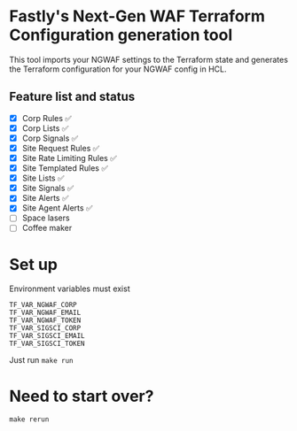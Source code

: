 # Fastly's Next-Gen WAF Terraform Configuration generation tool

This tool imports your NGWAF settings to the Terraform state and generates the Terraform configuration for your NGWAF config in HCL.

## Feature list and status
- [x] Corp Rules                :white_check_mark:
- [x] Corp Lists                :white_check_mark:
- [x] Corp Signals              :white_check_mark:
- [x] Site Request Rules        :white_check_mark:
- [x] Site Rate Limiting Rules  :white_check_mark:
- [x] Site Templated Rules      :white_check_mark:
- [x] Site Lists                :white_check_mark:
- [x] Site Signals              :white_check_mark:
- [x] Site Alerts               :white_check_mark:
- [x] Site Agent Alerts         :white_check_mark:
- [ ] Space lasers
- [ ] Coffee maker

# Set up
Environment variables must exist
```
TF_VAR_NGWAF_CORP
TF_VAR_NGWAF_EMAIL
TF_VAR_NGWAF_TOKEN
TF_VAR_SIGSCI_CORP
TF_VAR_SIGSCI_EMAIL
TF_VAR_SIGSCI_TOKEN
```

Just run `make run`


# Need to start over?
`make rerun`

